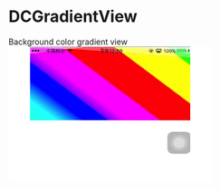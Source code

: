 # DCGradientView
Background color gradient view
![DCGradientView.gif](https://github.com/XDChang/DCGradientView/blob/master/DCGradientView.gif)
